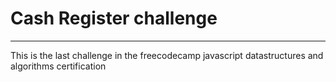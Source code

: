 # Cash Register challenge
<hr>
<span>This is the last challenge in the freecodecamp javascript datastructures and algorithms certification</span>
